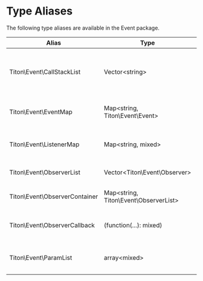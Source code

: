 # Type Aliases #

The following type aliases are available in the Event package.

<table class="table is-striped">
    <thead>
        <tr>
            <th>Alias</th>
            <th>Type</th>
            <th>Description</th>
        </tr>
    </thead>
    <tbody>
        <tr>
            <td>Titon\Event\CallStackList</td>
            <td>Vector&lt;string&gt;</td>
            <td>A list of observer callable names in the current event stack.</td>
        </tr>
        <tr>
            <td>Titon\Event\EventMap</td>
            <td>Map&lt;string, Titon\Event\Event&gt;</td>
            <td>A mapping of <code>Event</code> objects to their unique key.</td>
        </tr>
        <tr>
            <td>Titon\Event\ListenerMap</td>
            <td>Map&lt;string, mixed&gt;</td>
            <td>A mapping of observer configurations to event keys.</td>
        </tr>
        <tr>
            <td>Titon\Event\ObserverList</td>
            <td>Vector&lt;Titon\Event\Observer&gt;</td>
            <td>A list of <code>Observer</code> objects.</td>
        </tr>
        <tr>
            <td>Titon\Event\ObserverContainer</td>
            <td>Map&lt;string, Titon\Event\ObserverList&gt;</td>
            <td>A mapping of <code>ObserverList</code>'s to event keys.</td>
        </tr>
        <tr>
            <td>Titon\Event\ObserverCallback</td>
            <td>(function(...): mixed)</td>
            <td>A callable that defines the declaration for observers.</td>
        </tr>
        <tr>
            <td>Titon\Event\ParamList</td>
            <td>array&lt;mixed&gt;</td>
            <td>An array of values to pass as arguments to observers.</td>
        </tr>
    </tbody>
</table>
